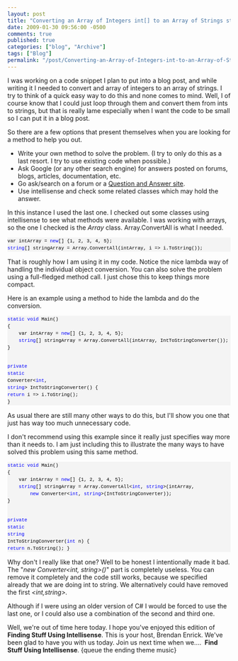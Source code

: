 ```yaml
---
layout: post
title: "Converting an Array of Integers int[] to an Array of Strings string[]"
date: 2009-01-30 09:56:00 -0500
comments: true
published: true
categories: ["blog", "Archive"]
tags: ["Blog"]
permalink: "/post/Converting-an-Array-of-Integers-int-to-an-Array-of-Strings-string/"
---
```

<!-- more -->



<p>I was working on a code snippet I plan to put into a blog post, and while writing it I needed to convert and array of integers to an array of strings. I try to think of a quick easy way to do this and none comes to mind. Well, I of course know that I could just loop through them and convert them from ints to strings, but that is really lame especially when I want the code to be small so I can put it in a blog post.</p>
<p>So there are a few options that present themselves when you are looking for a method to help you out.</p>
<ul>
<li>Write your own method to solve the problem. (I try to only do this as a last resort. I try to use existing code when possible.)</li>
<li>Ask Google (or any other search engine) for answers posted on forums, blogs, articles, documentation, etc.</li>
<li>Go ask/search on a forum or a <a href="http://stackoverflow.com/" target="_blank">Question and Answer site</a>.</li>
<li>Use intellisense and check some related classes which may hold the answer.</li>
</ul>
<p>In this instance I used the last one. I checked out some classes using intellisense to see what methods were available. I was working with arrays, so the one I checked is the <em>Array</em> class. Array.ConvertAll is what I needed.</p>
<div>
<pre style="border-style: none; margin: 0em; padding: 0px; overflow: visible; line-height: 12pt; background-color: #f4f4f4; width: 100%; font-family: consolas,'Courier New',courier,monospace; color: black; font-size: 8pt;">var intArray = <span style="color: #0000ff;">new</span>[] {1, 2, 3, 4, 5};
<span style="color: #0000ff;">string</span>[] stringArray = Array.ConvertAll(intArray, i =&gt; i.ToString());
</pre>
</div>
<p>That is roughly how I am using it in my code. Notice the nice lambda way of handling the individual object conversion. You can also solve the problem using a full-fledged method call. I just chose this to keep things more compact.</p>
<p>Here is an example using a method to hide the lambda and do the conversion.</p>
<div>
<pre style="border-style: none; margin: 0em; padding: 0px; overflow: visible; line-height: 12pt; background-color: #f4f4f4; width: 100%; font-family: consolas,'Courier New',courier,monospace; color: black; font-size: 8pt;"><span style="color: #0000ff;">static</span> <span style="color: #0000ff;">void</span> Main()
{
    var intArray = <span style="color: #0000ff;">new</span>[] {1, 2, 3, 4, 5};
    <span style="color: #0000ff;">string</span>[] stringArray = Array.ConvertAll(intArray, IntToStringConverter());
}

<span style="color: #0000ff;">private</span> <span style="color: #0000ff;">static</span> Converter&lt;<span style="color: #0000ff;">int</span>, <span style="color: #0000ff;">string</span>&gt; IntToStringConverter()
{
    <span style="color: #0000ff;">return</span> i =&gt; i.ToString();
}</pre>
</div>
<p>As usual there are still many other ways to do this, but I'll show you one that just has way too much unnecessary code.</p>
<p>I don't recommend using this example since it really just specifies way more than it needs to. I am just including this to illustrate the many ways to have solved this problem using this same method.</p>
<div>
<pre style="border-style: none; margin: 0em; padding: 0px; overflow: visible; line-height: 12pt; background-color: #f4f4f4; width: 100%; font-family: consolas,'Courier New',courier,monospace; color: black; font-size: 8pt;"><span style="color: #0000ff;">static</span> <span style="color: #0000ff;">void</span> Main()
{
    var intArray = <span style="color: #0000ff;">new</span>[] {1, 2, 3, 4, 5};
    <span style="color: #0000ff;">string</span>[] stringArray = Array.ConvertAll&lt;<span style="color: #0000ff;">int</span>, <span style="color: #0000ff;">string</span>&gt;(intArray, 
        <span style="color: #0000ff;">new</span> Converter&lt;<span style="color: #0000ff;">int</span>, <span style="color: #0000ff;">string</span>&gt;(IntToStringConverter));
}

<span style="color: #0000ff;">private</span> <span style="color: #0000ff;">static</span> <span style="color: #0000ff;">string</span> IntToStringConverter(<span style="color: #0000ff;">int</span> n)
{
    <span style="color: #0000ff;">return</span> n.ToString();
}</pre>
</div>
<p>Why don't I really like that one? Well to be honest I intentionally made it bad. The "<em>new Converter&lt;int, string&gt;()</em>" part is completely useless. You can remove it completely and the code still works, because we specified already that we are doing int to string. We alternatively could have removed the first <em>&lt;int,string&gt;.</em></p>
<p>Although if I were using an older version of C# I would be forced to use the last one, or I could also use a combination of the second and third one.</p>
<p>Well, we're out of time here today. I hope you've enjoyed this edition of <strong>Finding Stuff Using Intellisense</strong>. This is your host, Brendan Enrick. We've been glad to have you with us today. Join us next time when we....&nbsp; <strong>Find Stuff Using Intellisense</strong>. {queue the ending theme music}</p>
